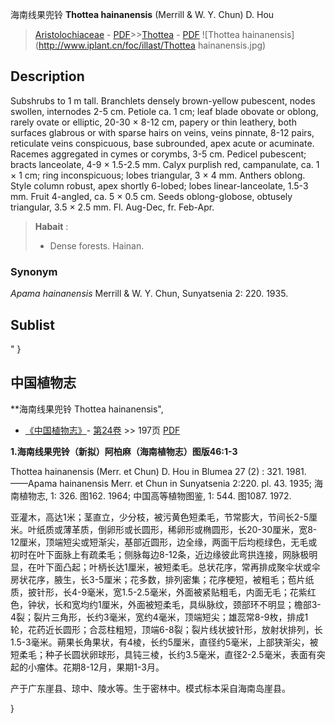 海南线果兜铃 **Thottea hainanensis** (Merrill & W. Y. Chun) D. Hou

> [Aristolochiaceae](http://www.iplant.cn/info/Aristolochiaceae?t=foc) - [PDF](http://www.iplant.cn/foc/pdf/Aristolochiaceae.pdf)>>[Thottea](http://www.iplant.cn/info/Thottea?t=foc) - [PDF](http://www.iplant.cn/foc/pdf/Thottea.pdf)
![Thottea hainanensis](http://www.iplant.cn/foc/illast/Thottea hainanensis.jpg)

## Description

Subshrubs to 1 m tall. Branchlets densely brown-yellow pubescent, nodes swollen, internodes 2-5 cm. Petiole ca. 1 cm; leaf blade obovate or oblong, rarely ovate or elliptic, 20-30 × 8-12 cm, papery or thin leathery, both surfaces glabrous or with sparse hairs on veins, veins pinnate, 8-12 pairs, reticulate veins conspicuous, base subrounded, apex acute or acuminate. Racemes aggregated in cymes or corymbs, 3-5 cm. Pedicel pubescent; bracts lanceolate, 4-9 × 1.5-2.5 mm. Calyx purplish red, campanulate, ca. 1 × 1 cm; ring inconspicuous; lobes triangular, 3 × 4 mm. Anthers oblong. Style column robust, apex shortly 6-lobed; lobes linear-lanceolate, 1.5-3 mm. Fruit 4-angled, ca. 5 × 0.5 cm. Seeds oblong-globose, obtusely triangular, 3.5 × 2.5 mm. Fl. Aug-Dec, fr. Feb-Apr.

> **Habait** : 
>* Dense forests. Hainan.

### Synonym
*Apama* *hainanensis* Merrill & W. Y. Chun, Sunyatsenia 2: 220. 1935.

## Sublist
"
}
## 中国植物志

**海南线果兜铃 Thottea hainanensis",

* [《中国植物志》](http://www.iplant.cn/frps)- [第24卷](http://www.iplant.cn/frps/vol/24) >> 197页 [PDF](http://www.iplant.cn/frps/pdf/24/197.pdf)

**1.海南线果兜铃（新拟）阿柏麻（海南植物志）图版46:1-3**

Thottea hainanensis (Merr. et Chun) D. Hou in Blumea 27 (2) : 321. 1981. ——Apama hainanensis Merr. et Chun in Sunyatsenia 2:220. pl. 43. 1935; 海南植物志, 1: 326. 图162. 1964; 中国高等植物图鉴, 1: 544. 图1087. 1972.

亚灌木，高达1米；茎直立，少分枝，被污黄色短柔毛，节常膨大，节间长2-5厘米。叶纸质或薄革质，倒卵形或长圆形，稀卵形或椭圆形，长20-30厘米，宽8-12厘米，顶端短尖或短渐尖，基部近圆形，边全缘，两面干后均榄绿色，无毛或初时在叶下面脉上有疏柔毛；侧脉每边8-12条，近边缘彼此弯拱连接，网脉极明显，在叶下面凸起；叶柄长达1厘米，被短柔毛。总状花序，常再排成聚伞状或伞房状花序，腋生，长3-5厘米；花多数，排列密集；花序梗短，被粗毛；苞片纸质，披针形，长4-9毫米，宽1.5-2.5毫米，外面被紧贴粗毛，内面无毛；花紫红色，钟状，长和宽均约1厘米，外面被短柔毛，具纵脉纹，颈部环不明显；檐部3-4裂；裂片三角形，长约3毫米，宽约4毫米，顶端短尖；雄蕊常8-9枚，排成1轮，花药近长圆形；合蕊柱粗短，顶端6-8裂；裂片线状披针形，放射状排列，长1.5-3毫米。蒴果长角果状，有4棱，长约5厘米，直径约5毫米，上部狭渐尖，被短柔毛；种子长圆状卵球形，具钝三棱，长约3.5毫米，直径2-2.5毫米，表面有突起的小瘤体。花期8-12月，果期1-3月。

产于广东崖县、琼中、陵水等。生于密林中。模式标本采自海南岛崖县。

}